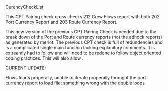 CurencyCheckList

This CPT Pairing check cross checks 212 Crew Flows report with both 202 Port Currency Report and 203 Route Currency Report.

This new version of the previous CPT Pairing Check is needed due to the break down of the Port and Route currency reports (not the adhock reports) 
as generated by merlot. The previous CPT check is full of redundencies and is a complicated single main function lacking explanitory comments.
It is extreamly had to follow and will need to be redone to follow object oriented coding practices. This will also allow ..


CURRENT UPDATE:

Flows loads properally, unable to iterate properally throught the port currency report to load file; something wrong with the double loops

